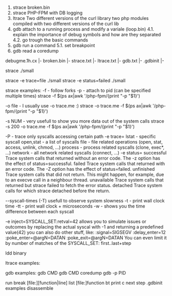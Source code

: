 1. strace broken.bin
2. strace PHP-FPM with DB logging
3. ltrace Two different versions of the curl library 
  two php modules compiled with two different versions of the curl lib
4. gdb attach to a running process and modify a variale (loop.bin)
4.1. explain the importance of debug symbols and how are they separated
4.2. go trough the basic commands
5. gdb run a command
5.1. set breakpoint
6. gdb read a coredump 

debugme.1h.cx
|- broken.bin
|- strace.txt
|- ltrace.txt
|- gdb.txt
|- .gdbinit
|- 

strace ./small

strace -e trace=file ./small
strace -e status=failed ./small

strace examples:
 -f					- follow forks 
 -p					- attach to pid (can be specified multiple times)
strace -f $(ps ax|awk '/php-fpm/{print "-p "$1}')

 -o file			- I usually use -o trace.me :)
strace -o trace.me -f $(ps ax|awk '/php-fpm/{print "-p "$1}')

 -s NUM				- very usefull to show you more data out of the system calls
strace -s 200 -o trace.me -f $(ps ax|awk '/php-fpm/{print "-p "$1}')


 -P					- trace only syscalls accessing certain path
 -e trace=
		lstat       - specific syscall
		open,stat   - a list of syscalls
		file		- file related operations (open, stat, access, unlink, chmod, ...)
		process     - process related syscalls (clone, exec*, ...)
		network     - all network related syscalls (connect, ...)
 -e status=
		successful   Trace system calls that returned without an error code.  The -z option has the effect of status=successful.
		failed       Trace system calls that returned with an error code.  The -Z option has the effect of status=failed.
		unfinished   Trace system calls that did not return.  This might happen, for example, due to an execve call in a neighbour thread.
		unavailable  Trace system calls that returned but strace failed to fetch the error status.
		detached     Trace system calls for which strace detached before the return.

 --syscall-times (-T) usefull to observe system slowness
 -t					- print wall clock time 
 -tt				- print wall clock + microseconds
 -w					- shows you the time difference between each syscall

 -e inject=SYSCALL_SET:retval=42
	allows you to simulate issues or outcomes by replacing the actual syscal with -1 and returning a predefined value(42)
  you can also do other stuff, like:
    :signal=SIGSEGV
	:delay_enter=12
	:poke_enter=@argN=DATAN 
	:poke_exit=@argN=DATAN
	You can even limit it by number of matches of the SYSCALL_SET: first..last+step

ldd binary 

ltrace examples:

gdb examples:
  gdb CMD
  gdb CMD coredump
  gdb -p PID

  run
  break [file:][function|line]
  list [file:]function
  bt
  print
  c
  next
  step
  .gdbinit examples
  disassemble 

